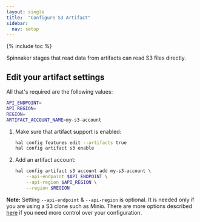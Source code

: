 ```yaml
---
layout: single
title:  "Configure S3 Artifact"
sidebar:
  nav: setup
---
```


{% include toc %}

Spinnaker stages that read data from artifacts can read S3 files directly.


## Edit your artifact settings

All that's required are the following values:

```bash
API_ENDPOINT=
API_REGION=
REGION=
ARTIFACT_ACCOUNT_NAME=my-s3-account
```

1. Make sure that artifact support is enabled:

   ```bash
   hal config features edit --artifacts true
   hal config artifact s3 enable
   ```

2. Add an artifact account:

   ```bash
   hal config artifact s3 account add my-s3-account \
       --api-endpoint $API_ENDPOINT \
       --api-region $API_REGION \
       --region $REGION
   ```

**Note:** Setting `--api-endpoint` & `--api-region` is optional. It is needed only if you are using a S3 clone such as Minio. 
There are more options described
[here](/reference/halyard/commands#hal-config-artifact-s3-account-edit)
if you need more control over your configuration.
